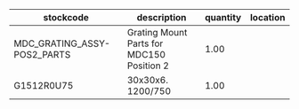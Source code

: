 |stockcode|description|quantity|location|
|---------|-----------|--------|--------|
|MDC_GRATING_ASSY-POS2_PARTS|Grating Mount Parts for MDC150 Position 2|1.00||
|G1512R0U75|30x30x6. 1200/750|1.00||
